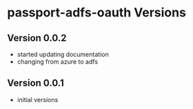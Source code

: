 # passport-adfs-oauth Versions

## Version 0.0.2
- started updating documentation
- changing from azure to adfs

## Version 0.0.1

- initial versions
